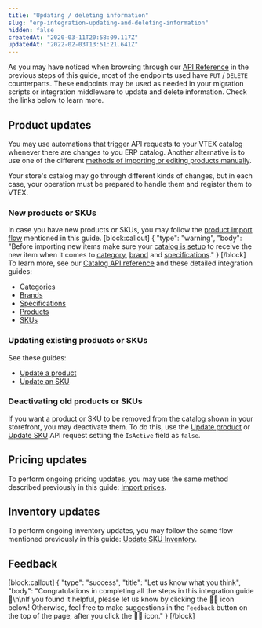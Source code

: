 ```yaml
---
title: "Updating / deleting information"
slug: "erp-integration-updating-and-deleting-information"
hidden: false
createdAt: "2020-03-11T20:58:09.117Z"
updatedAt: "2022-02-03T13:51:21.641Z"
---
```

As you may have noticed when browsing through our [API Reference](https://developers.vtex.com/reference) in the previous steps of this guide, most of the endpoints used have `PUT` / `DELETE` counterparts. These endpoints may be used as needed in your migration scripts or integration middleware to update and delete information. Check the links below to learn more.


## Product updates
You may use automations that trigger API requests to your VTEX catalog whenever there are changes to you ERP catalog. Another alternative is to use one of the different [methods of importing or editing products manually](https://developers.vtex.com/vtex-rest-api/docs/erp-integration-import-products#import-product).

Your store's catalog may go through different kinds of changes, but in each case, your operation must be prepared to handle them and register them to VTEX.


### New products or SKUs
In case you have new products or SKUs, you may follow the [product import flow](https://developers.vtex.com/vtex-rest-api/docs/erp-integration-import-products#import-product) mentioned in this guide.
[block:callout]
{
  "type": "warning",
  "body": "Before importing new items make sure your [catalog is setup](https://developers.vtex.com/vtex-rest-api/docs/erp-integration-set-up-catalog) to receive the new item when it comes to [category](https://developers.vtex.com/vtex-rest-api/docs/erp-integration-set-up-catalog#create-departments-categories-and-subcategories), [brand](https://developers.vtex.com/vtex-rest-api/docs/erp-integration-set-up-catalog#create-departments-categories-and-subcategories) and [specifications](https://developers.vtex.com/vtex-rest-api/docs/erp-integration-set-up-catalog#create-departments-categories-and-subcategories)."
}
[/block]
To learn more, see our [Catalog API reference](https://developers.vtex.com/vtex-rest-api/reference/catalog-api-overview) and these detailed integration guides:
- [Categories](https://developers.vtex.com/vtex-rest-api/docs/categories)
- [Brands](https://developers.vtex.com/vtex-rest-api/docs/brands)
- [Specifications](https://developers.vtex.com/vtex-rest-api/docs/specifications)
- [Products](https://developers.vtex.com/vtex-rest-api/docs/products)
- [SKUs](https://developers.vtex.com/vtex-rest-api/docs/skus)


### Updating existing products or SKUs
See these guides:
- [Update a product](https://developers.vtex.com/vtex-rest-api/docs/products#update-a-product)
- [Update an SKU](https://developers.vtex.com/vtex-rest-api/docs/skus#update-sku)


### Deactivating old products or SKUs
If you want a product or SKU to be removed from the catalog shown in your storefront, you may deactivate them. To do this, use the [Update product](https://developers.vtex.com/vtex-rest-api/reference/catalog-api-put-product) or [Update SKU](https://developers.vtex.com/vtex-rest-api/reference/catalog-api-put-sku) API request setting the `IsActive` field as `false`.


## Pricing updates
To perform ongoing pricing updates, you may use the same method described previously in this guide: [Import prices](https://developers.vtex.com/vtex-rest-api/docs/erp-integration-import-prices#set-base-price).


## Inventory updates
To perform ongoing inventory updates, you may follow the same flow mentioned previously in this guide: [Update SKU Inventory](https://developers.vtex.com/vtex-rest-api/docs/erp-integration-import-inventory#update-sku-inventory).


## Feedback
[block:callout]
{
  "type": "success",
  "title": "Let us know what you think",
  "body": "Congratulations in completing all the steps in this integration guide 🎉\n\nIf you found it helpful, please let us know by clicking the 👍🏼 icon below! Otherwise, feel free to make suggestions in the `Feedback` button on the top of the page, after you click the 👎🏼 icon."
}
[/block]
